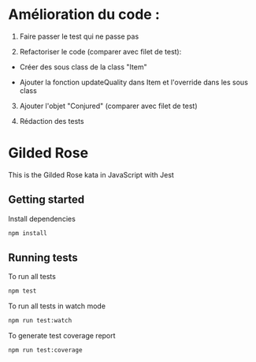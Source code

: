 # Amélioration du code :

1.  Faire passer le test qui ne passe pas

2.  Refactoriser le code (comparer avec filet de test):
   
   - Créer des sous class de la class "Item"
   
   - Ajouter la fonction updateQuality dans Item et l'override dans les sous class

3.  Ajouter l'objet "Conjured" (comparer avec filet de test)

4. Rédaction des tests

# Gilded Rose

This is the Gilded Rose kata in JavaScript with Jest

## Getting started

Install dependencies

```sh
npm install
```

## Running tests

To run all tests

```sh
npm test
```

To run all tests in watch mode

```sh
npm run test:watch
```

To generate test coverage report

```sh
npm run test:coverage
```
